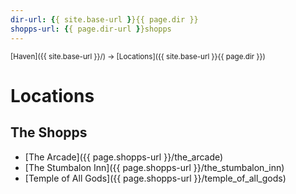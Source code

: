 ```yaml
---
dir-url: {{ site.base-url }}{{ page.dir }}
shopps-url: {{ page.dir-url }}shopps
---
```


<span style="font-size:smaller;">
  [Haven]({{ site.base-url }}/) -> [Locations]({{ site.base-url }}{{ page.dir }})
</span>

# Locations

## The Shopps

* [The Arcade]({{ page.shopps-url }}/the_arcade)
* [The Stumbalon Inn]({{ page.shopps-url }}/the_stumbalon_inn)
* [Temple of All Gods]({{ page.shopps-url }}/temple_of_all_gods)
